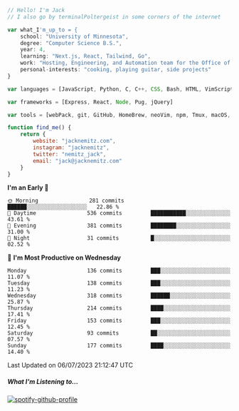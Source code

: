 ```javascript
// Hello! I'm Jack
// I also go by terminalPoltergeist in some corners of the internet

var what_I'm_up_to = {
    school: "University of Minnesota",
    degree: "Computer Science B.S.",
    year: 4,
    learning: "Next.js, React, Tailwind, Go",
    work: "Hosting, Engineering, and Automation team for the Office of Information Technology at UMN",
    personal-interests: "cooking, playing guitar, side projects"
}

var languages = [JavaScript, Python, C, C++, CSS, Bash, HTML, VimScript]

var frameworks = [Express, React, Node, Pug, jQuery]

var tools = [webPack, git, GitHub, HomeBrew, neoVim, npm, Tmux, macOS, Ubuntu, Docker, Nginx]

function find_me() {
    return {
        website: "jacknemitz.com",
        instagram: "jacknemitz",
        twitter: "nemitz_jack",
        email: "jack@jacknemitz.com"
    }
}
```

<!--START_SECTION:waka-->
**I'm an Early 🐤** 

```text
🌞 Morning                281 commits         ██████░░░░░░░░░░░░░░░░░░░   22.86 % 
🌆 Daytime                536 commits         ███████████░░░░░░░░░░░░░░   43.61 % 
🌃 Evening                381 commits         ████████░░░░░░░░░░░░░░░░░   31.00 % 
🌙 Night                  31 commits          █░░░░░░░░░░░░░░░░░░░░░░░░   02.52 % 
```
📅 **I'm Most Productive on Wednesday** 

```text
Monday                   136 commits         ███░░░░░░░░░░░░░░░░░░░░░░   11.07 % 
Tuesday                  138 commits         ███░░░░░░░░░░░░░░░░░░░░░░   11.23 % 
Wednesday                318 commits         ██████░░░░░░░░░░░░░░░░░░░   25.87 % 
Thursday                 214 commits         ████░░░░░░░░░░░░░░░░░░░░░   17.41 % 
Friday                   153 commits         ███░░░░░░░░░░░░░░░░░░░░░░   12.45 % 
Saturday                 93 commits          ██░░░░░░░░░░░░░░░░░░░░░░░   07.57 % 
Sunday                   177 commits         ████░░░░░░░░░░░░░░░░░░░░░   14.40 % 
```



 Last Updated on 06/07/2023 21:12:47 UTC
<!--END_SECTION:waka-->

##### What I'm Listening to...

[![spotify-github-profile](https://spotify-github-profile.vercel.app/api/view?uid=jack.nemitz&cover_image=true&show_offline=true&bar_color=53b14f&bar_color_cover=false&background_color=121212FF)](https://spotify-github-profile.vercel.app/api/view?uid=jack.nemitz&redirect=true)

